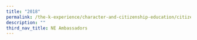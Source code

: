 ```yaml
---
title: "2018"
permalink: /the-k-experience/character-and-citizenship-education/citizenship-programmes/ne-ambassadors/2018/
description: ""
third_nav_title: NE Ambassadors
---
```

